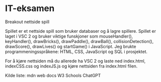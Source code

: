 # IT-eksamen
Breakout nettside spill

Spillet er et nettside spill som bruker databaser og å lagre spillere. Spillet er laget i VSC 2 og bruker viktige funskjoner som mouseHandler(), keyHandler(), drawBricks(), drawPaddle(), drawBall(), collisionDetection(), drawScore(), drawLives() og startGame() i JavaScript.
Jeg brukte programmeningsspråkene: HTML, CSS, JavaScript og SQL i prosjektet.

For å kjøre nettsiden må du allerede ha VSC 2 og laste ned index.html, indexCSS.css og indexJS.js og kjøre nettsiden fra index.html filen.

Kilde liste:
<source href="https://developer.mozilla.org/en-US/docs/Games/Tutorials/2D_Breakout_game_pure_JavaScript/Create_the_Canvas_and_draw_on_it">mdn web docs</source>
<source href="https://www.w3schools.com/jS/js_cookies.asp">W3 Schools</source>
ChatGPT
